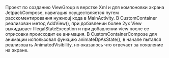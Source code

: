 

Проект по созданию ViewGroup в верстке Xml и для компоновки экрана JetpackCompose,
навигация осуществляется путем расскоментирования нужноuj кода в MainActivity.
В CustomContainer реализован метод AddView(), при добавлении более 2ух View выкидывает IllegalStateException
и при добавлении view после ее отрисовки происходит ее анимация.
В CustomContainerCompose для анимации использовал функцию animateDpAsState(),
в начале пытался реализовать AnimatedVisibility, но оказалось что отвечает за появление на экране.
